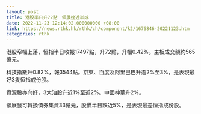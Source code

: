 ```yaml
---
layout: post
title: 港股半日升72點　領展挫近半成
date: 2022-11-23 12:14:02.000000000 +08:00
link: https://news.rthk.hk/rthk/ch/component/k2/1676846-20221123.htm
categories: rthk
---
```


港股窄幅上落，恒指半日收報17497點，升72點，升幅0.42%。主板成交額約565億元。

科技指數升0.82%，報3544點。京東、百度及阿里巴巴升逾2%至3%，是表現最好3隻恒指成份股。

資源股亦向好，3大油股升近1%至近2%。中國神華升2%。

領展發可轉換債券集資33億元，股價半日跌近5%，是表現最差恒指成份股。 
